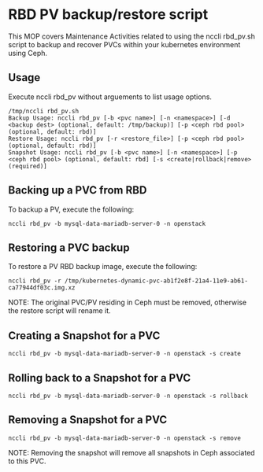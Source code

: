 # RBD PV backup/restore script

This MOP covers Maintenance Activities related to using the nccli rbd_pv.sh script
to backup and recover PVCs within your kubernetes environment using Ceph.

## Usage
Execute nccli rbd_pv without arguements to list usage options.

```
/tmp/nccli rbd_pv.sh
Backup Usage: nccli rbd_pv [-b <pvc name>] [-n <namespace>] [-d <backup dest> (optional, default: /tmp/backup)] [-p <ceph rbd pool> (optional, default: rbd)]
Restore Usage: nccli rbd_pv [-r <restore_file>] [-p <ceph rbd pool> (optional, default: rbd)]
Snapshot Usage: nccli rbd_pv [-b <pvc name>] [-n <namespace>] [-p <ceph rbd pool> (optional, default: rbd] [-s <create|rollback|remove> (required)]
```

## Backing up a PVC from RBD
To backup a PV, execute the following:

```
nccli rbd_pv -b mysql-data-mariadb-server-0 -n openstack
```

## Restoring a PVC backup
To restore a PV RBD backup image, execute the following:

```
nccli rbd_pv -r /tmp/kubernetes-dynamic-pvc-ab1f2e8f-21a4-11e9-ab61-ca77944df03c.img.xz
```
NOTE: The original PVC/PV residing in Ceph must be removed, otherwise the restore script will rename it.

## Creating a Snapshot for a PVC

```
nccli rbd_pv -b mysql-data-mariadb-server-0 -n openstack -s create
```

## Rolling back to a Snapshot for a PVC

```
nccli rbd_pv -b mysql-data-mariadb-server-0 -n openstack -s rollback
```

## Removing a Snapshot for a PVC

```
nccli rbd_pv -b mysql-data-mariadb-server-0 -n openstack -s remove
```

NOTE: Removing the snapshot will remove all snapshots in Ceph associated to this PVC.
